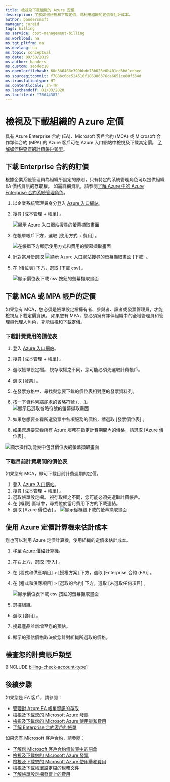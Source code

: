 ```yaml
---
title: 檢視及下載組織的 Azure 定價
description: 了解如何檢視和下載定價，或利用組織的定價來估計成本。
author: bandersmsft
manager: jureid
tags: billing
ms.service: cost-management-billing
ms.workload: na
ms.tgt_pltfrm: na
ms.devlang: na
ms.topic: conceptual
ms.date: 09/30/2019
ms.author: banders
ms.custom: seodec18
ms.openlocfilehash: 60e366466e399bbde78b026e0b401cd6bd1edbee
ms.sourcegitcommit: f788bc6bc524516f186386376ca6651ce80f334d
ms.translationtype: HT
ms.contentlocale: zh-TW
ms.lasthandoff: 01/03/2020
ms.locfileid: "75644387"
---
```

# <a name="view-and-download-your-organizations-azure-pricing"></a>檢視及下載組織的 Azure 定價

具有 Azure Enterprise 合約 (EA)、Microsoft 客戶合約 (MCA) 或 Microsoft 合作夥伴合約 (MPA) 的 Azure 客戶可在 Azure 入口網站中檢視及下載其定價。 [了解如何檢查您的計費帳戶類型](#check-your-billing-account-type)。

## <a name="download-pricing-for-an-enterprise-agreement"></a>下載 Enterprise 合約的訂價

根據企業系統管理員為組織所設定的原則，只有特定的系統管理角色可以提供組織 EA 價格資訊的存取權。 如需詳細資訊，請參閱[了解 Azure 中的 Azure Enterprise 合約系統管理角色](billing-understand-ea-roles.md)。

1. 以企業系統管理員身分登入 [Azure 入口網站](https://portal.azure.com/)。
1. 搜尋 [成本管理 + 帳單]  。

   ![顯示 Azure 入口網站搜尋的螢幕擷取畫面](./media/billing-ea-pricing/portal-cm-billing-search.png)

1. 在帳單帳戶下方，選取 [使用方式 + 費用]  。

   ![在帳單下方顯示使用方式和費用的螢幕擷取畫面](./media/billing-ea-pricing/ea-pricing-usage-charges-nav.png)

1. 針對當月份選取 ![顯示 Azure 入口網站搜尋的螢幕擷取畫面](./media/billing-ea-pricing/download-icon.png) [下載]  。

1. 在 [價位表]  下方，選取 [下載 csv]  。

   ![顯示價位表下載 csv 按鈕的螢幕擷取畫面](./media/billing-ea-pricing/download-ea-price-sheet.png)

## <a name="download-pricing-for-an-mca-or-mpa-account"></a>下載 MCA 或 MPA 帳戶的定價

如果您有 MCA，您必須是帳單設定檔擁有者、參與者、讀者或發票管理員，才能檢視及下載定價資訊。 如果您有 MPA，您必須擁有夥伴組織中的全域管理員和管理員代理人角色，才能檢視和下載定價。

### <a name="download-price-sheets-for-billed-charges"></a>下載計費費用的價位表

1. 登入 [Azure 入口網站](https://portal.azure.com)。
1. 搜尋 [成本管理 + 帳單]  。
1. 選取帳單設定檔。 視存取權之不同，您可能必須先選取計費帳戶。
1. 選取 [發票]  。
1. 在發票方格中，尋找與您要下載的價位表相對應的發票資料列。
1. 按一下資料列結尾處的省略符號 (`...`)。
![顯示已選取省略符號的螢幕擷取畫面](./media/billing-ea-pricing/billingprofile-invoicegrid.png)

1. 如果您想要查看所選發票中各項服務的價格，請選取 [發票價位表]  。
1. 如果您想要查看所有 Azure 服務在指定計費期間內的價格，請選取 [Azure 價位表]  。

![顯示操作功能表中包含價位表的螢幕擷取畫面](./media/billing-ea-pricing/contextmenu-pricesheet.png)

### <a name="download-price-sheets-for-the-current-billing-period"></a>下載目前計費期間的價位表

如果您有 MCA，即可下載目前計費週期的定價。

1. 登入 [Azure 入口網站](https://portal.azure.com)。
1. 搜尋 [成本管理 + 帳單]  。
1. 選取帳單設定檔。 視存取權之不同，您可能必須先選取計費帳戶。
1. 在 [概觀]  區域中，尋找位於當月費用下方的下載連結。
1. 選取 [Azure 價位表]  。
![顯示從概觀下載的螢幕擷取畫面](./media/billing-ea-pricing/open-pricing.png)

## <a name="estimate-costs-with-the-azure-pricing-calculator"></a>使用 Azure 定價計算機來估計成本

您也可以利用 Azure 定價計算機，使用組織的定價來估計成本。

1. 移至 [Azure 價格計算機](https://azure.microsoft.com/pricing/calculator)。
1. 在右上方，選取 [登入]  。
1. 在 [程式和供應項目]   > [授權方案]  下方，選取 [Enterprise 合約 (EA)]  。
1. 在 [程式和供應項目]   > [選取的合約]  下方，選取 [未選取任何項目]  。

    ![顯示價位表下載 csv 按鈕的螢幕擷取畫面](./media/billing-ea-pricing/ea-pricing-calculator-estimate.png)

1. 選擇組織。
1. 選取 [套用]  。
1. 搜尋產品並新增至您的預估。
1. 顯示的預估價格取決於您針對組織所選取的價格。

## <a name="check-your-billing-account-type"></a>檢查您的計費帳戶類型
[!INCLUDE [billing-check-account-type](../../includes/billing-check-account-type.md)]

## <a name="next-steps"></a>後續步驟

如果您是 EA 客戶，請參閱：

- [管理對 Azure EA 帳單資訊的存取](billing-manage-access.md)
- [檢視及下載您的 Microsoft Azure 發票](billing-download-azure-invoice.md)
- [檢視及下載您的 Microsoft Azure 使用量和費用](billing-download-azure-daily-usage.md)
- [了解 Enterprise 合約客戶的帳單](billing-understand-your-bill-ea.md)

如果您有 Microsoft 客戶合約，請參閱：

- [了解您 Microsoft 客戶合約價位表中的詞彙](billing-mca-understand-pricesheet.md)
- [檢視及下載您的 Microsoft Azure 發票](billing-download-azure-invoice.md)
- [檢視及下載您的 Microsoft Azure 使用量和費用](billing-download-azure-daily-usage.md)
- [檢視及下載帳單設定檔的稅務文件](billing-mca-download-tax-document.md)
- [了解帳單設定檔發票上的費用](billing-mca-understand-your-bill.md)
